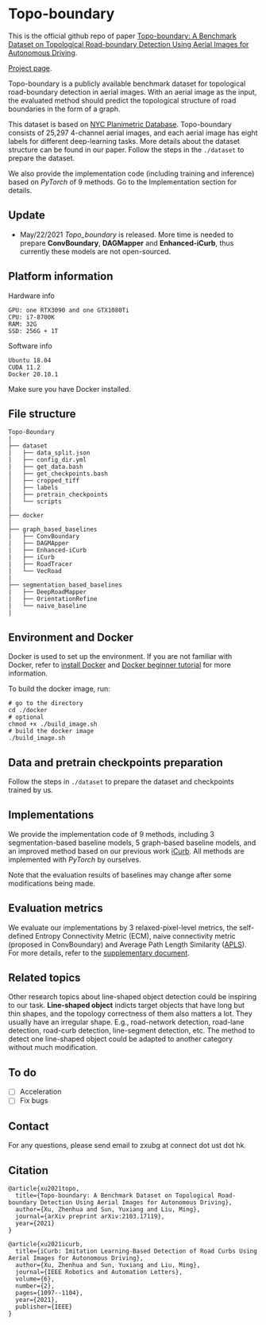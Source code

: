 # Topo-boundary
This is the official github repo of paper [Topo-boundary: A Benchmark Dataset on Topological Road-boundary Detection Using Aerial Images for Autonomous Driving](https://arxiv.org/abs/2103.17119). 

[Project page](https://tonyxuqaq.github.io/Topo-boundary/).

Topo-boundary is a publicly available benchmark dataset for topological road-boundary detection in aerial images. With an aerial image as the input, the evaluated method should predict the topological structure of road boundaries in the form of a graph.

This dataset is based on [NYC Planimetric Database](https://github.com/CityOfNewYork/nyc-planimetrics/blob/master/Capture_Rules.md). Topo-boundary consists of 25,297 4-channel aerial images, and each aerial image has eight labels for different deep-learning tasks. More details about the dataset structure can be found in our paper. Follow the steps in the ```./dataset``` to prepare the dataset.

We also provide the implementation code (including training and inference) based on *PyTorch* of 9 methods. Go to the Implementation section for details.

## Update
* May/22/2021 *Topo_boundary* is released. More time is needed to prepare **ConvBoundary**, **DAGMapper** and **Enhanced-iCurb**, thus currently these models are not open-sourced.

## Platform information
Hardware info
```
GPU: one RTX3090 and one GTX1080Ti
CPU: i7-8700K
RAM: 32G
SSD: 256G + 1T
```

Software info
```
Ubuntu 18.04
CUDA 11.2
Docker 20.10.1
```
Make sure you have Docker installed.

## File structure
```
Topo-Boundary
|
├── dataset
|   ├── data_split.json
|   ├── config_dir.yml
|   ├── get_data.bash
|   ├── get_checkpoints.bash
│   ├── cropped_tiff
│   ├── labels
|   ├── pretrain_checkpoints
│   └── scripts
|   
├── docker 
|
├── graph_based_baselines
|   ├── ConvBoundary
|   ├── DAGMApper
|   ├── Enhanced-iCurb
|   ├── iCurb
|   ├── RoadTracer
|   └── VecRoad 
|
├── segmentation_based_baselines
|   ├── DeepRoadMapper
|   ├── OrientationRefine
|   └── naive_baseline
|
```
## Environment and Docker
Docker is used to set up the environment. If you are not familiar with Docker, refer to [install Docker](https://docs.docker.com/engine/install/ubuntu/) and [Docker beginner tutorial](https://docker-curriculum.com/) for more information.

To build the docker image, run:
```
# go to the directory
cd ./docker
# optional
chmod +x ./build_image.sh
# build the docker image
./build_image.sh
```

## Data and pretrain checkpoints preparation
Follow the steps in ```./dataset``` to prepare the dataset and checkpoints trained by us.

## Implementations 
We provide the implementation code of 9 methods, including 3 segmentation-based baseline models, 5 graph-based baseline models, and an improved method based on our previous work [iCurb](https://tonyxuqaq.github.io/iCurb/). All methods are implemented with *PyTorch* by ourselves. 

Note that the evaluation results of baselines may change after some modifications being made.

## Evaluation metrics
We evaluate our implementations by 3 relaxed-pixel-level metrics, the self-defined Entropy Connectivity Metric (ECM), naive connectivity metric (proposed in ConvBoundary) and Average Path Length Similarity ([APLS](https://medium.com/the-downlinq/spacenet-road-detection-and-routing-challenge-part-i-d4f59d55bfce)). For more details, refer to the [supplementary document](./dataset/topoboundary_supplementary.pdf).

## Related topics
Other research topics about line-shaped object detection could be inspiring to our task. **Line-shaped object** indicts target objects that have long but thin shapes, and the topology correctness of them also matters a lot. They usually have an irregular shape. E.g., road-network detection, road-lane detection, road-curb detection, line-segment detection, etc. The method to detect one line-shaped object could be adapted to another category without much modification.

## To do
- [ ] Acceleration
- [ ] Fix bugs

## Contact
For any questions, please send email to zxubg at connect dot ust dot hk.

## Citation
```
@article{xu2021topo,
  title={Topo-boundary: A Benchmark Dataset on Topological Road-boundary Detection Using Aerial Images for Autonomous Driving},
  author={Xu, Zhenhua and Sun, Yuxiang and Liu, Ming},
  journal={arXiv preprint arXiv:2103.17119},
  year={2021}
}

@article{xu2021icurb,
  title={iCurb: Imitation Learning-Based Detection of Road Curbs Using Aerial Images for Autonomous Driving},
  author={Xu, Zhenhua and Sun, Yuxiang and Liu, Ming},
  journal={IEEE Robotics and Automation Letters},
  volume={6},
  number={2},
  pages={1097--1104},
  year={2021},
  publisher={IEEE}
}
```
<!-- ## License -->

